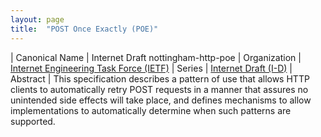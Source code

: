 ```yaml
---
layout: page
title:  "POST Once Exactly (POE)"
---
```


| Canonical Name | Internet Draft nottingham-http-poe
| Organization | [Internet Engineering Task Force (IETF)](..)
| Series | [Internet Draft (I-D)](..)
| Abstract | This specification describes a pattern of use that allows HTTP clients to automatically retry POST requests in a manner that assures no unintended side effects will take place, and defines mechanisms to allow implementations to automatically determine when such patterns are supported.